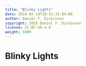 ```yaml
---
title: "Blinky Lights"
date: 2018-05-19T18:31:31-04:00
author: Daniel F. Dickinson
copyright: 2018 Daniel F. Dickinson
license: CC-BY-SA-4.0
weight: 5000
---
```


# Blinky Lights
